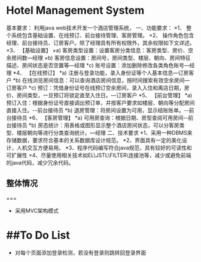 Hotel Management System
===

基本要求：
利用java web技术开发一个酒店管理系统，
一、功能要求：
×1、 整个系统包含基础设置、在线预订、前台接待管理、客房管理。
×2、 操作角色包含 经理、前台接待员、订房客户。除了经理具有所有权限外，其余权限如下文详述。
×3、 【基础设置】
	×a) 客房类型设置：设置客房分类信息：客房类型、房价、空余房间数—经理
	×b) 客房信息设置：房间号，房间类型、楼层、朝向、房间特征描述、房间状态是否空置等—经理
	*c) 账号设置：添加删除修改各类角色账号—经理
*4、 【在线预订】
	*a) 注册与登录功能，录入身份证等个人基本信息—订房客户
	*b) 在线浏览房间信息：可以查询酒店房间信息，按时间搜索有效空余房间—订房客户
	*c) 预订：凭借身份证号在线预订空余房间，录入入住和离店日期，房价、房间类型，一旦预订将锁定直至入住日。—订房客户
*5、 【前台管理】
	*a) 预订入住：根据身份证号直接调出预订单，并按客户要求如楼层、朝向等分配房间直接入住。--前台接待员
	*b) 退房管理：将房间设置为可用，显示结账账单。--前台接待员
*6、 【客房管理】
	*a) 可用房查询：根据日期、房型查阅可用房间--前台接待员
	*b) 房态统计：用表格或图形显示整个酒店房间状态，可以分客房类型、楼层朝向等进行分类查询统计。—经理
二、技术要求
*1、采用一种DBMS来存储数据，要求符合基本的关系数据库设计规范。
*2、界面具有一定的美化设计，人机交互方便易用。
*3、程序代码编写符合java规范，具有较好的可读性和可扩展性
×4、尽量使用相关技术如EL\JSTL\FILTER\连接池等，减少或避免前端的java代码，减少冗余代码。




## 整体情况
===
* 采用MVC架构模式


##To Do List
==
* 对每个页面添加登录检测，若没有登录则跳转回登录界面
